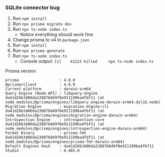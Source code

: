 ### SQLite connector bug 

1. Run `npm install`  
2. Run `npx prisma migrate dev` 
3. Run `npx ts-node index.ts` 
    - Notice everything should work fine
4. Change prisma to v4 in `package.json` 
5. Run `npm install`
6. Run `npx prisma generate` 
7. Run `npx ts-node index.ts` 
    - Console output: `[1]    41223 killed     npx ts-node index.ts` 


Prisma version
```
prisma                  : 4.0.0
@prisma/client          : 4.0.0
Current platform        : darwin-arm64
Query Engine (Node-API) : libquery-engine da41d2bb3406da22087b849f0e911199ba4fbf11 (at node_modules/@prisma/engines/libquery_engine-darwin-arm64.dylib.node)
Migration Engine        : migration-engine-cli da41d2bb3406da22087b849f0e911199ba4fbf11 (at node_modules/@prisma/engines/migration-engine-darwin-arm64)
Introspection Engine    : introspection-core da41d2bb3406da22087b849f0e911199ba4fbf11 (at node_modules/@prisma/engines/introspection-engine-darwin-arm64)
Format Binary           : prisma-fmt da41d2bb3406da22087b849f0e911199ba4fbf11 (at node_modules/@prisma/engines/prisma-fmt-darwin-arm64)
Default Engines Hash    : da41d2bb3406da22087b849f0e911199ba4fbf11
Studio                  : 0.465.0
```